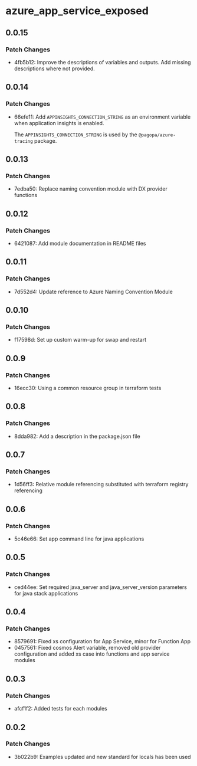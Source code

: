 # azure_app_service_exposed

## 0.0.15

### Patch Changes

- 4fb5b12: Improve the descriptions of variables and outputs. Add missing descriptions where not provided.

## 0.0.14

### Patch Changes

- 66efe11: Add `APPINSIGHTS_CONNECTION_STRING` as an environment variable when application insights is enabled.

  The `APPINSIGHTS_CONNECTION_STRING` is used by the `@pagopa/azure-tracing` package.

## 0.0.13

### Patch Changes

- 7edba50: Replace naming convention module with DX provider functions

## 0.0.12

### Patch Changes

- 6421087: Add module documentation in README files

## 0.0.11

### Patch Changes

- 7d552d4: Update reference to Azure Naming Convention Module

## 0.0.10

### Patch Changes

- f17598d: Set up custom warm-up for swap and restart

## 0.0.9

### Patch Changes

- 16ecc30: Using a common resource group in terraform tests

## 0.0.8

### Patch Changes

- 8dda982: Add a description in the package.json file

## 0.0.7

### Patch Changes

- 1d56ff3: Relative module referencing substituted with terraform registry referencing

## 0.0.6

### Patch Changes

- 5c46e66: Set app command line for java applications

## 0.0.5

### Patch Changes

- ced44ee: Set required java_server and java_server_version parameters for java stack applications

## 0.0.4

### Patch Changes

- 8579691: Fixed xs configuration for App Service, minor for Function App
- 0457561: Fixed cosmos Alert variable, removed old provider configuration and added xs case into functions and app service modules

## 0.0.3

### Patch Changes

- afcf1f2: Added tests for each modules

## 0.0.2

### Patch Changes

- 3b022b9: Examples updated and new standard for locals has been used
